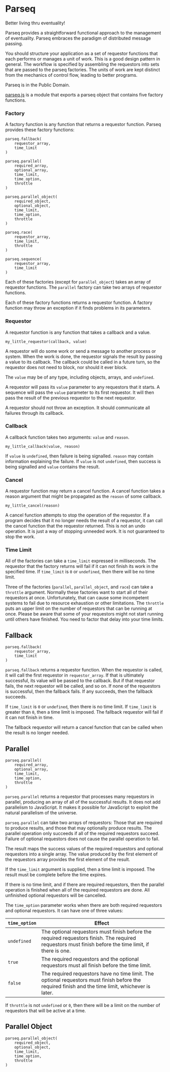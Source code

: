 
# Parseq

Better living thru eventuality!

Parseq provides a straightforward functional approach to the management of eventuality. Parseq embraces the paradigm of distributed message passing.

You should structure your application as a set of requestor functions that each performs or manages a unit of work. This is a good design pattern in general. The workflow is specified by assembling the requestors into sets that are passed to the parseq factories. The units of work are kept distinct from the mechanics of control flow, leading to better programs.

Parseq is in the Public Domain.

[parseq.js](https://github.com/douglascrockford/parseq/blob/master/parseq.js) is a module that exports a parseq object that contains five factory functions.

### Factory

A factory function is any function that returns a requestor function. Parseq provides these factory functions:

    parseq.fallback(
        requestor_array,
        time_limit
    )

    parseq.parallel(
        required_array,
        optional_array,
        time_limit,
        time_option,
        throttle
    )

    parseq.parallel_object(
        required_object,
        optional_object,
        time_limit,
        time_option,
        throttle
    )

    parseq.race(
        requestor_array,
        time_limit,
        throttle
    )

    parseq.sequence(
        requestor_array,
        time_limit
    )

Each of these factories (except for `parallel_object`) takes an array of requestor functions. The `parallel` factory can take two arrays of requestor functions.

Each of these factory functions returns a requestor function. A factory function may throw an exception if it finds problems in its parameters.

### Requestor

A requestor function is any function that takes a callback and a value.

    my_little_requestor(callback, value)

A requestor will do some work or send a message to another process or system. When the work is done, the requestor signals the result by passing a value to its callback. The callback could be called in a future turn, so the requestor does not need to block, nor should it ever block.

The `value` may be of any type, including objects, arrays, and `undefined`.

A requestor will pass its `value` parameter to any requestors that it starts. A sequence will pass the `value` parameter to its first requestor. It will then pass the result of the previous requestor to the next requestor.

A requestor should not throw an exception. It should communicate all failures through its callback.

### Callback

A callback function takes two arguments: `value` and `reason`.

    my_little_callback(value, reason)

If `value` is `undefined`, then failure is being signalled. `reason` may contain information explaining the failure. If `value` is not `undefined`, then success is being signalled and `value` contains the result.

### Cancel

A requestor function may return a cancel function. A cancel function takes a reason argument that might be propagated as the `reason` of some callback.

    my_little_cancel(reason)

A cancel function attempts to stop the operation of the requestor. If a program decides that it no longer needs the result of a requestor, it can call the cancel function that the requestor returned. This is not an undo operation. It is just a way of stopping unneeded work. It is not guaranteed to stop the work.

### Time Limit

All of the factories can take a `time_limit` expressed in milliseconds. The requestor that the factory returns will fail if it can not finish its work in the specified time. If `time_limit` is `0` or `undefined`, then there will be no time limit.

Three of the factories (`parallel`, `parallel_object`, and `race`) can take a `throttle` argument. Normally these factories want to start all of their requestors at once. Unfortunately, that can cause some incompetent systems to fail due to resource exhaustion or other limitations. The `throttle` puts an upper limit on the number of requestors that can be running at once. Please be aware that some of your requestors might not start running until others have finished. You need to factor that delay into your time limits.


## Fallback

    parseq.fallback(
        requestor_array,
        time_limit
    )

`parseq.fallback` returns a requestor function. When the requestor is called, it will call the first requestor in `requestor_array`. If that is ultimately successful, its value will be passed to the callback. But if that requestor fails, the next requestor will be called, and so on. If none of the requestors is successful, then the fallback fails. If any succeeds, then the fallback succeeds.

If `time_limit` is `0` or `undefined`, then there is no time limit. If `time_limit` is greater than `0`, then a time limit is imposed. The fallback requestor will fail if it can not finish in time.

The fallback requestor will return a cancel function that can be called when the result is no longer needed.

## Parallel

    parseq.parallel(
        required_array,
        optional_array,
        time_limit,
        time_option,
        throttle
    )

`parseq.parallel` returns a requestor that processes many requestors in parallel, producing an array of all of the successful results. It does not add parallelism to JavaScript. It makes it possible for JavaScript to exploit the natural parallelism of the universe.

`parseq.parallel` can take two arrays of requestors: Those that are required to produce results, and those that may optionally produce results. The parallel operation only succeeds if all of the required requestors succeed. Failure of optional requestors does not cause the parallel operation to fail.

The result maps the success values of the required requestors and optional requestors into a single array. The value produced by the first element of the requestors array provides the first element of the result.

If the `time_limit` argument is supplied, then a time limit is imposed. The result must be complete before the time expires.

If there is no time limit, and if there are required requestors, then the parallel operation is finished when all of the required requestors are done. All unfinished optional requestors will be cancelled.

The `time_option` parameter works when there are both required requestors and optional requestors.  It can have one of three values:

|`time_option` | Effect
-------- | ------
|`undefined` | The optional requestors must finish before the required requestors finish. The required requestors must finish before the time limit, if there is one.
|`true` | The required requestors and the optional requestors must all finish before the time limit.
|`false` | The required requestors have no time limit. The optional requestors must finish before the required finish and the time limit, whichever is later.

If `throttle` is not `undefined` or `0`, then there will be a limit on the number of requestors that will be active at a time.

## Parallel Object

    parseq.parallel_object(
        required_object,
        optional_object,
        time_limit,
        time_option,
        throttle
    )
